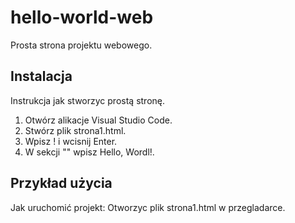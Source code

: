 # hello-world-web
Prosta strona projektu webowego.

## Instalacja
Instrukcja jak stworzyc prostą stronę.


1. Otwórz alikacje Visual Studio Code.
2. Stwórz plik strona1.html.
3. Wpisz ! i wcisnij Enter.
4. W sekcji "<body>" wpisz Hello, Wordl!.


## Przykład użycia

Jak uruchomić projekt: 
Otworzyc plik strona1.html w przegladarce.










